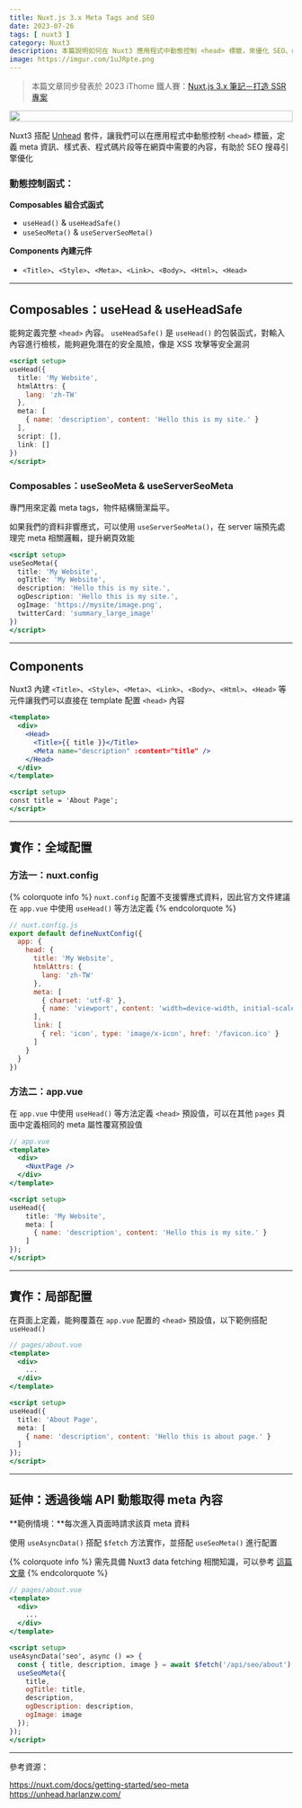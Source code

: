 ```yaml
---
title: Nuxt.js 3.x Meta Tags and SEO
date: 2023-07-26
tags: [ nuxt3 ]
category: Nuxt3
description: 本篇說明如何在 Nuxt3 應用程式中動態控制 <head> 標籤，來優化 SEO、meta 資訊、樣式表、程式碼片段等在網頁 <head> 中需要的內容
image: https://imgur.com/1uJRpte.png
---
```


> 本篇文章同步發表於 2023 iThome 鐵人賽：[Nuxt.js 3.x 筆記－打造 SSR 專案](https://ithelp.ithome.com.tw/users/20130500/ironman/6236)
>

<div style="display: flex; justify-content: center; margin: 0;">
  <img style="width: 100%; max-width: 600px;" src="https://imgur.com/1uJRpte.png">
</div>

Nuxt3 搭配 [Unhead](https://unhead.harlanzw.com/) 套件，讓我們可以在應用程式中動態控制 `<head>` 標籤，定義 meta 資訊、樣式表、程式碼片段等在網頁中需要的內容，有助於 SEO 搜尋引擎優化

<!-- more -->

### **動態控制函式：**

**Composables 組合式函式**

- `useHead()` & `useHeadSafe()`
- `useSeoMeta()` & `useServerSeoMeta()`

**Components 內建元件**

- `<Title>`、`<Style>`、`<Meta>`、`<Link>`、`<Body>`、`<Html>`、`<Head>`

---

## **Composables：useHead & useHeadSafe**

能夠定義完整 `<head>` 內容。 `useHeadSafe()` 是 `useHead()` 的包裝函式，對輸入內容進行檢核，能夠避免潛在的安全風險，像是 XSS 攻擊等安全漏洞

```jsx
<script setup>
useHead({
  title: 'My Website',
  htmlAttrs: {
    lang: 'zh-TW'
  },
  meta: [
    { name: 'description', content: 'Hello this is my site.' }
  ],
  script: [],
  link: []
})
</script>
```

### **Composables：useSeoMeta & useServerSeoMeta**

專門用來定義 meta tags，物件結構簡潔扁平。

如果我們的資料非響應式，可以使用 `useServerSeoMeta()`，在 server 端預先處理完 meta 相關邏輯，提升網頁效能

```jsx
<script setup>
useSeoMeta({
  title: 'My Website',
  ogTitle: 'My Website',
  description: 'Hello this is my site.',
  ogDescription: 'Hello this is my site.',
  ogImage: 'https://mysite/image.png',
  twitterCard: 'summary_large_image'
})
</script>
```

---

## **Components**

Nuxt3 內建 `<Title>`、`<Style>`、`<Meta>`、`<Link>`、`<Body>`、`<Html>`、`<Head>` 等元件讓我們可以直接在 template 配置 `<head>` 內容

```jsx
<template>
  <div>
    <Head>
      <Title>{{ title }}</Title>
      <Meta name="description" :content="title" />
    </Head>
  </div>
</template>

<script setup>
const title = 'About Page';
</script>
```

---

## **實作：全域配置**

### **方法一：nuxt.config**

{% colorquote info %}
`nuxt.config` 配置不支援響應式資料，因此官方文件建議在 `app.vue` 中使用 `useHead()` 等方法定義
{% endcolorquote %}

```jsx
// nuxt.config.js
export default defineNuxtConfig({
  app: {
    head: {
      title: 'My Website',
      htmlAttrs: {
        lang: 'zh-TW'
      },
      meta: [
        { charset: 'utf-8' },
        { name: 'viewport', content: 'width=device-width, initial-scale=1, viewport-fit=cover' }
      ],
      link: [
        { rel: 'icon', type: 'image/x-icon', href: '/favicon.ico' }
      ]
    }
  }
})
```

### **方法二：app.vue**

在 `app.vue` 中使用 `useHead()` 等方法定義 `<head>` 預設值，可以在其他 `pages` 頁面中定義相同的 meta 屬性覆寫預設值

```jsx
// app.vue
<template>
  <div>
    <NuxtPage />
  </div>
</template>

<script setup>
useHead({
    title: 'My Website',
    meta: [
      { name: 'description', content: 'Hello this is my site.' }
    ]
});
</script>
```

---

## **實作：局部配置**

在頁面上定義，能夠覆蓋在 `app.vue` 配置的 `<head>` 預設值，以下範例搭配 `useHead()`

```jsx
// pages/about.vue
<template>
  <div>
    ...
  </div>
</template>

<script setup>
useHead({
  title: 'About Page',
  meta: [
    { name: 'description', content: 'Hello this is about page.' }
  ]
});
</script>
```

---

## **延伸：透過後端 API 動態取得 meta 內容**

**範例情境：**每次進入頁面時請求該頁 meta 資料

使用 `useAsyncData()` 搭配 `$fetch` 方法實作，並搭配 `useSeoMeta()` 進行配置

{% colorquote info %}
需先具備 Nuxt3 data fetching 相關知識，可以參考 [這篇文章](https://clairechang.tw/2023/07/19/nuxt3/nuxt-v3-data-fetching/)
{% endcolorquote %}

```jsx
// pages/about.vue
<template>
  <div>
    ...
  </div>
</template>

<script setup>
useAsyncData('seo', async () => {
  const { title, description, image } = await $fetch('/api/seo/about');
  useSeoMeta({
    title,
    ogTitle: title,
    description,
    ogDescription: description,
    ogImage: image
  });
});
</script>
```

---

參考資源：

https://nuxt.com/docs/getting-started/seo-meta
https://unhead.harlanzw.com/